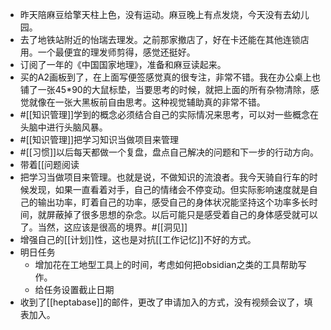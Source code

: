 - 昨天陪麻豆给擎天柱上色，没有运动。麻豆晚上有点发烧，今天没有去幼儿园。
- 去了地铁站附近的怡瑞去理发。之前那家撤店了，好在卡还能在其他连锁店用。一个最便宜的理发师剪得，感觉还挺好。
- 订阅了一年的《中国国家地理》，准备和麻豆读起来。
- 买的A2画板到了，在上面写便签感觉真的很专注，非常不错。我在办公桌上也铺了一张45*90的大鼠标垫，当要思考的时候，就把上面的所有杂物清除，感觉就像在一张大黑板前自由思考。这种视觉辅助真的非常不错。
- #[[知识管理]]学到的概念必须结合自己的实际情况来思考，可以对一些概念在头脑中进行头脑风暴。
- #[[知识管理]]把学习知识当做项目来管理
- #[[习惯]]以后每天都做一个复盘，盘点自己解决的问题和下一步的行动方向。
- 带着[[问题阅读
- 把学习当做项目来管理。也就是说，不做知识的流浪者。我今天骑自行车的时候发现，如果一直看着对手，自己的情绪会不停变动。但实际影响速度就是自己的输出功率，盯着自己的功率，感受自己的身体状况能坚持这个功率多长时间，就屏蔽掉了很多思想的杂念。以后可能只是感受着自己的身体感受就可以了。当然，这应该是很高的境界。#[[洞见]]
- 增强自己的[[计划]]性，这也是对抗[[工作记忆]]不好的方式。
- 明日任务
    - 增加花在工地型工具上的时间，考虑如何把obsidian之类的工具帮助写作。
    - 给任务设置截止日期
- 收到了[[heptabase]]的邮件，更改了申请加入的方式，没有视频会议了，填表加入。
